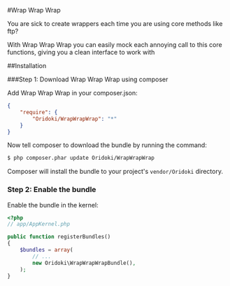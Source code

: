 #Wrap Wrap Wrap

You are sick to create wrappers each time you are using core methods like ftp? 

With Wrap Wrap Wrap you can easily mock each annoying call to this core functions, giving you a clean interface to work with

##Installation

###Step 1: Download Wrap Wrap Wrap using composer

Add Wrap Wrap Wrap in your composer.json:

```json
{
    "require": {
        "Oridoki/WrapWrapWrap": "*"
    }
}
```

Now tell composer to download the bundle by running the command:

```bash
$ php composer.phar update Oridoki/WrapWrapWrap
```

Composer will install the bundle to your project's `vendor/Oridoki` directory.

### Step 2: Enable the bundle

Enable the bundle in the kernel:

```php
<?php
// app/AppKernel.php

public function registerBundles()
{
    $bundles = array(
        // ...
        new Oridoki\WrapWrapWrapBundle(),
    );
}
```




